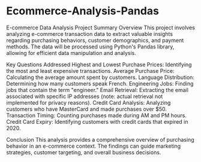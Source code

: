 # Ecommerce-Analysis-Pandas

E-commerce Data Analysis Project Summary
Overview
This project involves analyzing e-commerce transaction data to extract valuable insights regarding purchasing behaviors, customer demographics, and payment methods. The data will be processed using Python's Pandas library, allowing for efficient data manipulation and analysis.

Key Questions Addressed
Highest and Lowest Purchase Prices: Identifying the most and least expensive transactions.
Average Purchase Price: Calculating the average amount spent by customers.
Language Distribution: Determining how many customers speak French.
Engineering Jobs: Finding jobs that contain the term "engineer."
Email Retrieval: Extracting the email associated with specific IP addresses (note: actual retrieval not implemented for privacy reasons).
Credit Card Analysis: Analyzing customers who have MasterCard and made purchases over $50.
Transaction Timing: Counting purchases made during AM and PM hours.
Credit Card Expiry: Identifying customers with credit cards that expired in 2020.


Conclusion
This analysis provides a comprehensive overview of purchasing behavior in an e-commerce context. The findings can guide marketing strategies, customer targeting, and overall business decisions.
